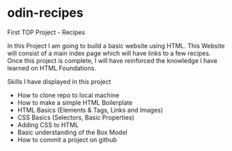 # odin-recipes
First TOP Project - Recipes

In this Project I am going to build a basic website using HTML. This Website will consist of a main index page which will have links to a few recipes. Once this project is complete, I will have reinforced the knowledge I have learned on HTML Foundations. 

Skills I have displayed in this project

- How to clone repo to local machine
- How to make a simple HTML Boilerplate
- HTML Basics (Elements & Tags, Links and Images)
- CSS Basics (Selectors, Basic Properties)
- Adding CSS to HTML 
- Basic understanding of the Box Model
- How to commit a project on github 